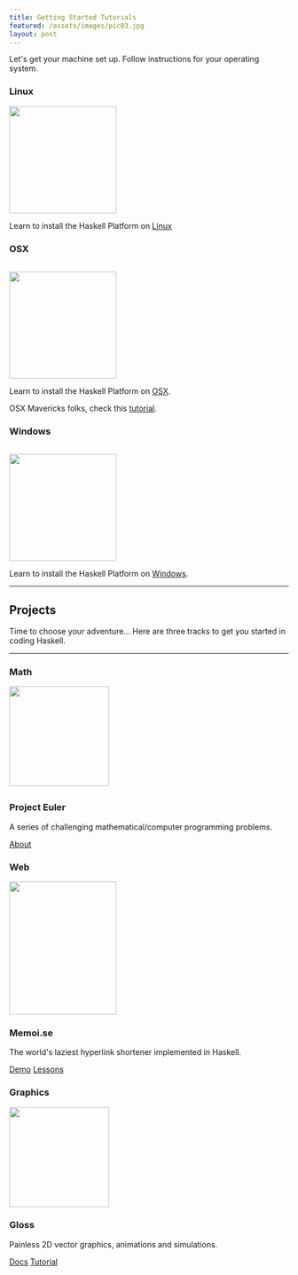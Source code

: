 ```yaml
---
title: Getting Started Tutorials
featured: /assets/images/pic03.jpg
layout: post
---
```


Let's get your machine set up. Follow instructions for your operating system.

<h3>Linux</h3>
<a href="http://www.haskell.org/haskellwiki/GNU/Linux">
<img src="{{site.baseurl}}/assets/images/linux.gif" width="193">
</a>

Learn to install the Haskell Platform on <a href="http://www.haskell.org/haskellwiki/GNU/Linux">Linux</a>

<h3>OSX</h3>
<a href="http://www.haskell.org/haskellwiki/Mac_OS_X">
  <img src="{{site.baseurl}}/assets/images/apple.png" width="193" style="margin-top:15px;">
</a>
<div class="caption">
<p>Learn to install the Haskell Platform on <a href="http://www.haskell.org/haskellwiki/Mac_OS_X">OSX</a>.</p>
<p class="alert alert-warning">OSX Mavericks folks, check this <a href="/tutorials/osx/2013-10-23-mavericks-ghc.html" class="btn btn-default btn-sm">tutorial</a>.</p>

<h3>Windows</h3>
<a href="http://www.haskell.org/haskellwiki/Windows">
  <img src="{{site.baseurl}}/assets/images/windows.png" width="193" style="margin-top:15px;">
</a>
<p>Learn to install the Haskell Platform on <a href="http://www.haskell.org/haskellwiki/Windows">Windows</a>.</p>

---

<h2>Projects</h2>

Time to choose your adventure... Here are three tracks to get you started in coding Haskell.

---

<h3>Math</h3>

<img src="https://upload.wikimedia.org/wikipedia/commons/d/d7/Leonhard_Euler.jpg" width="180" style="margin-top:0px;margin-bottom:5px">

<h3>Project Euler</h3>
<p>A series of challenging mathematical/computer programming problems.</p>
<p><a href="http://projecteuler.net/" class="btn btn-primary">About</a></p>


<h3>Web</h3>
<img src="{{site.baseurl}}/assets/images/memoi.se.png" height="240" width="193">
<h3>Memoi.se</h3>
<p>The world's laziest hyperlink shortener implemented in Haskell.</p>
<p><a href="http://memoi.se/" class="btn btn-primary">Demo</a> <a href="https://github.com/ryantrinkle/memoise/branches" class="btn btn-default">Lessons</a></p>


  <h3>Graphics</h3>
  <img src="http://code.ouroborus.net/gloss/wiki/images/gloss-tree.png" width="180">
<h3>Gloss</h3>
<p>Painless 2D vector graphics, animations and simulations.</p>
<p><a href="http://hackage.haskell.org/package/gloss" class="btn btn-primary">Docs</a> <a href="http://github.com/haskell-workshop/gloss-starter/" class="btn btn-default">Tutorial</a></p>

